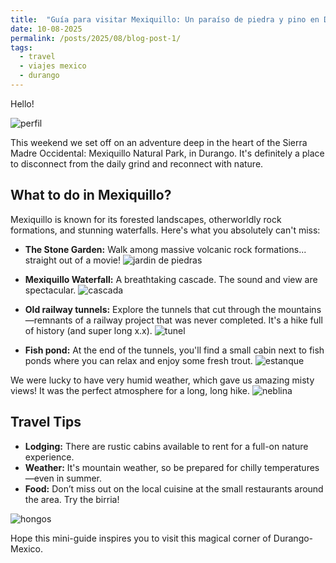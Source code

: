 ```yaml
---
title:  "Guía para visitar Mexiquillo: Un paraíso de piedra y pino en Durango"
date: 10-08-2025
permalink: /posts/2025/08/blog-post-1/
tags:
  - travel
  - viajes mexico
  - durango
---
```


Hello!

![perfil](../images/08-2025-Mexiquillo/00-perfil.jpg)

This weekend we set off on an adventure deep in the heart of the Sierra Madre Occidental: Mexiquillo Natural Park, in Durango. It's definitely a place to disconnect from the daily grind and reconnect with nature.

## What to do in Mexiquillo?

Mexiquillo is known for its forested landscapes, otherworldly rock formations, and stunning waterfalls. Here's what you absolutely can't miss:

*   **The Stone Garden:** Walk among massive volcanic rock formations... straight out of a movie!
![jardin de piedras](../images/08-2025-Mexiquillo/03-jardin.jpg)

*   **Mexiquillo Waterfall:** A breathtaking cascade. The sound and view are spectacular.
![cascada](../images/08-2025-Mexiquillo/01-cascada.jpg)

*   **Old railway tunnels:** Explore the tunnels that cut through the mountains—remnants of a railway project that was never completed. It's a hike full of history (and super long x.x).
![tunel](../images/08-2025-Mexiquillo/02-tuneles.jpg)

*   **Fish pond:** At the end of the tunnels, you'll find a small cabin next to fish ponds where you can relax and enjoy some fresh trout.
![estanque](../images/08-2025-Mexiquillo/peces.jpg)

We were lucky to have very humid weather, which gave us amazing misty views! It was the perfect atmosphere for a long, long hike.
![neblina](../images/08-2025-Mexiquillo/04-neblina.jpg)




## Travel Tips

*   **Lodging:** There are rustic cabins available to rent for a full-on nature experience.
*   **Weather:** It's mountain weather, so be prepared for chilly temperatures—even in summer.
*   **Food:** Don’t miss out on the local cuisine at the small restaurants around the area. Try the birria!

![hongos](../images/08-2025-Mexiquillo/05-hongos.jpg)

Hope this mini-guide inspires you to visit this magical corner of Durango-Mexico.
